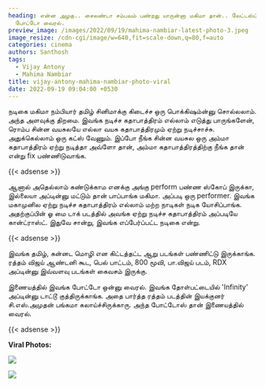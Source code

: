 ```yaml
---
heading: என்ன அழகு.. சைலண்டா சம்பவம் பண்றது யாருன்னா மகிமா தான்.. லேட்டஸ்ட் ஹாட்
  போட்டோ வைரல்.
preview_image: /images/2022/09/19/mahima-nambiar-latest-photo-3.jpeg
image_resize: /cdn-cgi/image/w=640,fit=scale-down,q=80,f=auto
categories: cinema
authors: Santhosh
tags:
  - Vijay Antony
  - Mahima Nambiar
title: vijay-antony-mahima-nambiar-photo-viral
date: 2022-09-19 09:04:00 +0530
---
```

நடிகை மகிமா நம்பியார் தமிழ் சினிமாக்கு கிடைச்ச ஒரு பொக்கிஷம்ன்னு சொல்லலாம். அந்த அளவுக்கு திறமை. இவங்க நடிச்ச கதாபாத்திரம் எல்லாம் எடுத்து பாருங்களேன், ரொம்ப சின்ன வயசுலயே எல்லா வயசு கதாபாத்திரமும் ஏற்று நடிச்சாச்சு. அதுக்கெல்லாம் ஒரு கட்ஸ் வேணும். இப்போ நீங்க சின்ன வயசுல ஒரு அம்மா கதாபாத்திரம் ஏற்று நடித்தா அவ்ளோ தான், அம்மா கதாபாத்திரத்திற்கு நீங்க தான் என்று fix பண்ணிடுவாங்க.

{{< adsense >}}

ஆனால் அதெல்லாம் கண்டுக்காம எனக்கு அங்கு perform பண்ண ஸ்கோப் இருக்கா, இல்லையா அப்டின்னு மட்டும் தான் பாப்பாங்க மகிமா. அப்படி ஒரு performer. இவங்க மகாமுனில ஏற்று நடிச்ச கதாபாத்திரம் எல்லாம் மற்ற நாடிகள் நடிக யோசிப்பாங்க. அதற்குப்பின் ஓ மை டாக் படத்தில் அவங்க ஏற்று நடிச்ச கதாபாத்திரம் அப்படியே கான்ட்ராஸ்ட். இதுவே சான்று, இவங்க எப்பேர்ப்பட்ட நடிகை என்று.

{{< adsense >}}

இவங்க தமிழ், கன்னட மொழி என கிட்டத்தட்ட ஆறு படங்கள் பண்ணிட்டு இருக்காங்க. ரத்தம் விஜய் ஆண்டனி கூட, பெல் பாட்டம், 800 மூவி, பா.விஜய் படம், RDX  அப்டின்னு இவ்வளவு படங்கள் கைவசம் இருக்கு. 

இணையத்தில் இவங்க போட்டோ ஒன்னு வைரல். இவங்க தோள்பட்டையில் 'Infinity' அப்டின்னு டாட்டூ குத்திருக்காங்க. அதை பார்த்த ரத்தம் படத்தின் இயக்குனர் சி.எஸ்.அமுதன் பங்கமா கலாய்ச்சிருக்காரு. அந்த போட்டோஸ் தான் இணையத்தில் வைரல்.

{{< adsense >}}

**V﻿iral Photos:**

![](/images/2022/09/19/mahima-nambiar-latest-photo-1.jpeg)

![](/images/2022/09/19/mahima-nambiar-latest-photo.jpeg)